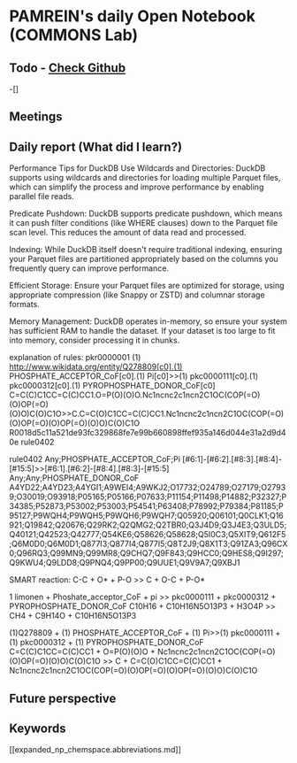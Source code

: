 
# PAMREIN's daily Open Notebook (COMMONS Lab)

## Todo - [Check Github](https://github.com/orgs/commons-research/projects/2/views/1)
-[]


## Meetings



## Daily report (What did I learn?)

Performance Tips for DuckDB
Use Wildcards and Directories:
DuckDB supports using wildcards and directories for loading multiple Parquet files, which can simplify the process and improve performance by enabling parallel file reads.

Predicate Pushdown:
DuckDB supports predicate pushdown, which means it can push filter conditions (like WHERE clauses) down to the Parquet file scan level. This reduces the amount of data read and processed.

Indexing:
While DuckDB itself doesn't require traditional indexing, ensuring your Parquet files are partitioned appropriately based on the columns you frequently query can improve performance.

Efficient Storage:
Ensure your Parquet files are optimized for storage, using appropriate compression (like Snappy or ZSTD) and columnar storage formats.

Memory Management:
DuckDB operates in-memory, so ensure your system has sufficient RAM to handle the dataset. If your dataset is too large to fit into memory, consider processing it in chunks.



explanation of rules:
pkr0000001		(1) http://www.wikidata.org/entity/Q278809[c0].(1) PHOSPHATE_ACCEPTOR_CoF[c0].(1) Pi[c0]>>(1) pkc0000111[c0].(1) pkc0000312[c0].(1) PYROPHOSPHATE_DONOR_CoF[c0]	C=C(C)C1CC=C(C)CC1.O=P(O)(O)O.Nc1ncnc2c1ncn2C1OC(COP(=O)(O)OP(=O)(O)O)C(O)C1O>>C.C=C(O)C1CC=C(C)CC1.Nc1ncnc2c1ncn2C1OC(COP(=O)(O)OP(=O)(O)OP(=O)(O)O)C(O)C1O	R0018d5c11a521de93fc329868fe7e99b660898ffef935a146d044e31a2d9d40e	rule0402

rule0402	Any;PHOSPHATE_ACCEPTOR_CoF;Pi	[#6:1]-[#6:2].[#8:3].[#8:4]-[#15:5]>>[#6:1].[#6:2]-[#8:4].[#8:3]-[#15:5]	Any;Any;PHOSPHATE_DONOR_CoF	A4YD22;A4YD23;A4YGI1;A9WEI4;A9WKJ2;O17732;O24789;O27179;O27939;O30019;O93918;P05165;P05166;P07633;P11154;P11498;P14882;P32327;P34385;P52873;P53002;P53003;P54541;P63408;P78992;P79384;P81185;P95127;P9WQH4;P9WQH5;P9WQH6;P9WQH7;Q05920;Q06101;Q0CLK1;Q16921;Q19842;Q20676;Q29RK2;Q2QMG2;Q2TBR0;Q3J4D9;Q3J4E3;Q3ULD5;Q40121;Q42523;Q42777;Q54KE6;Q58626;Q58628;Q5I0C3;Q5XIT9;Q612F5;Q6M0D0;Q6M0D1;Q877I3;Q877I4;Q877I5;Q8T2J9;Q8X1T3;Q91ZA3;Q96CX0;Q96RQ3;Q99MN9;Q99MR8;Q9CHQ7;Q9F843;Q9HCC0;Q9HES8;Q9I297;Q9KWU4;Q9LDD8;Q9PNQ4;Q9PP00;Q9UUE1;Q9V9A7;Q9XBJ1

SMART reaction:
C-C + O* + P-O >> C + O-C + P-O*

1 limonen + Phoshate_acceptor_CoF + pi >> pkc0000111 + pkc0000312 + PYROPHOSPHATE_DONOR_CoF
C10H16   + C10H16N5O13P3 + H3O4P >> CH4 + C9H14O + C10H16N5O13P3

(1)Q278809 + (1) PHOSPHATE_ACCEPTOR_CoF + (1) Pi>>(1) pkc0000111 + (1) pkc0000312 + (1) PYROPHOSPHATE_DONOR_CoF
C=C(C)C1CC=C(C)CC1 + O=P(O)(O)O + Nc1ncnc2c1ncn2C1OC(COP(=O)(O)OP(=O)(O)O)C(O)C1O >> C + C=C(O)C1CC=C(C)CC1 + Nc1ncnc2c1ncn2C1OC(COP(=O)(O)OP(=O)(O)OP(=O)(O)O)C(O)C1O


## Future perspective



## Keywords
[[expanded_np_chemspace.abbreviations.md]]
